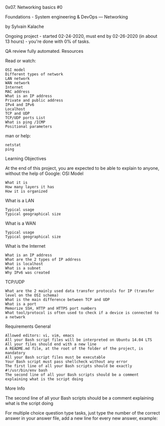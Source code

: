 0x07. Networking basics #0

Foundations - System engineering & DevOps ― Networking

by Sylvain Kalache

Ongoing project - started 02-24-2020, must end by 02-26-2020 (in about 13 hours) - you're done with 0% of tasks.

QA review fully automated.
Resources

Read or watch:

    OSI model
    Different types of network
    LAN network
    WAN network
    Internet
    MAC address
    What is an IP address
    Private and public address
    IPv4 and IPv6
    Localhost
    TCP and UDP
    TCP/UDP ports List
    What is ping /ICMP
    Positional parameters

man or help:

    netstat
    ping

Learning Objectives

At the end of this project, you are expected to be able to explain to anyone, without the help of Google:
OSI Model

    What it is
    How many layers it has
    How it is organized

What is a LAN

    Typical usage
    Typical geographical size

What is a WAN

    Typical usage
    Typical geographical size

What is the Internet

    What is an IP address
    What are the 2 types of IP address
    What is localhost
    What is a subnet
    Why IPv6 was created

TCP/UDP

    What are the 2 mainly used data transfer protocols for IP (transfer level on the OSI schema)
    What is the main difference between TCP and UDP
    What is a port
    Memorize SSH, HTTP and HTTPS port numbers
    What tool/protocol is often used to check if a device is connected to a network

Requirements
General

    Allowed editors: vi, vim, emacs
    All your Bash script files will be interpreted on Ubuntu 14.04 LTS
    All your files should end with a new line
    A README.md file, at the root of the folder of the project, is mandatory
    All your Bash script files must be executable
    Your Bash script must pass shellcheck without any error
    The first line of all your Bash scripts should be exactly #!/usr/bin/env bash
    The second line of all your Bash scripts should be a comment explaining what is the script doing

More Info

The second line of all your Bash scripts should be a comment explaining what is the script doing

For multiple choice question type tasks, just type the number of the correct answer in your answer file, add a new line for every new answer, example:
